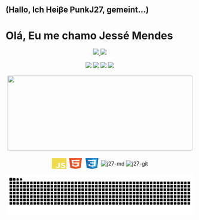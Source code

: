 
  ## (Hallo, Ich Heiβe PunkJ27, gemeint...)  
  # Olá, Eu me chamo Jessé Mendes
  
<div align="center">
  
  <a href="https://github.com/J27mendes">
  <img height="180em" src="https://github-readme-stats.vercel.app/api?username=J27mendes&show_icons=true&theme=light&include_all_commits=true&count_private=true"/>
  <img height="180em" src="https://github-readme-stats.vercel.app/api/top-langs/?username=J27mendes&layout=compact&langs_count=16&theme=light"/>
<div align="center">
  <br>
  <a href="https://www.youtube.com/results?search_query=genese+maldita" target="_blank"><img src="https://img.shields.io/badge/-GÊNESE MALDITA-%23EA4335?style=for-the-badge&logo=youtube&logoColor=white"></a>
  <a href="https://www.instagram.com/punkj27/" target="_blank"><img src="https://img.shields.io/badge/-Instagram-%23E4405F?style=for-the-badge&logo=instagram&logoColor=white"></a>
  <a href = "mailto: mendes_j27@hotmail.com"><img src="https://img.shields.io/badge/-hotmail-%23333?style=for-the-badge&logo=hotmail&logoColor=white"></a>
  <a href="https://www.linkedin.com/in/jess%C3%A9-mendes-3933841ab/" target="_blank"><img src="https://img.shields.io/badge/-LinkedIn-%230077B5?style=for-the-badge&logo=linkedin&logoColor=white"></a>
</div>
<div align="center"><br>
  <img src="https://gifdownload.net/wp-content/uploads/2020/03/roda-punk-gif-1.gif" width="495" height="200"/>
</div> 
<div "style="display: inline_block;"><br>
  <img align="center" alt="j27-Js" height="30" width="40" src="https://raw.githubusercontent.com/devicons/devicon/master/icons/javascript/javascript-plain.svg">
  <img align="center" alt="j27-HTML" height="30" width="40" src="https://raw.githubusercontent.com/devicons/devicon/master/icons/html5/html5-original.svg">
  <img align="center" alt="j27-CSS" height="30" width="40" src="https://raw.githubusercontent.com/devicons/devicon/master/icons/css3/css3-original.svg">
  <img align="center" alt="j27-md" height="30" width="40" src="https://cdn.icon-icons.com/icons2/2389/PNG/512/markdown_logo_icon_145085.png">                                         <img align="center" alt="j27-git" height="30" width="40" src="https://victoriakallsen.files.wordpress.com/2018/08/git-icon-1788c.png">
</div>

  ![Snake animation](https://github.com/J27mendes/J27mendes/blob/main/github-contribution-grid-snake.svg)
</div>
